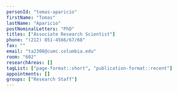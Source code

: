 ```yaml
---
personId: "tomas-aparicio"
firstName: "Tomas"
lastName: "Aparicio"
postNominalLetters: "PhD"
titles: ["Associate Research Scientist"]
phone: "(212) 851-4566/67/68"
fax: ""
email: "ta2308@cumc.columbia.edu"
room: "602"
researchAreas: []
tagList: ["page-format::short", "publication-format::recent"]
appointments: []
groups: ["Research Staff"]
---
```

